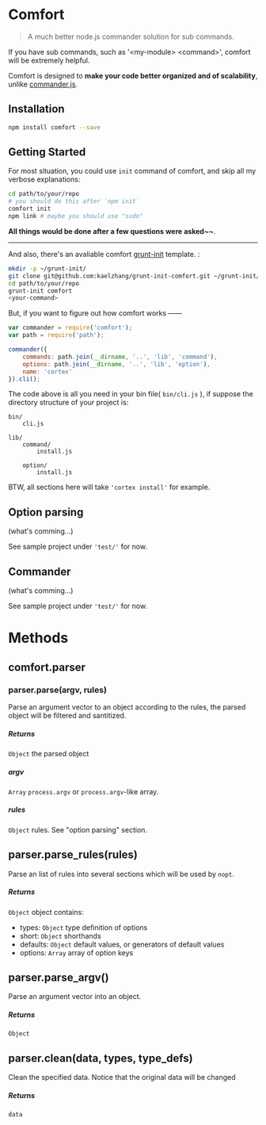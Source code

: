 # Comfort

> A much better node.js commander solution for sub commands.

If you have sub commands, such as '\<my-module\> \<command\>', comfort will be extremely helpful.
 
Comfort is designed to **make your code better organized and of scalability**, unlike [commander.js](https://github.com/visionmedia/commander.js).

## Installation

```bash
npm install comfort --save
```

## Getting Started

For most situation, you could use `init` command of comfort, and skip all my verbose explanations:

```bash	
cd path/to/your/repo
# you should do this after `npm init`
comfort init
npm link # maybe you should use "sudo"
```
	
**All things would be done after a few questions were asked~~**.

****

And also, there's an avaliable comfort [grunt-init](https://github.com/gruntjs/grunt-init) template. :

```bash
mkdir -p ~/grunt-init/
git clone git@github.com:kaelzhang/grunt-init-comfort.git ~/grunt-init/comfort
cd path/to/your/repo
grunt-init comfort
<your-command>
```
	
But, if you want to figure out how comfort works ——

```js
var commander = require('comfort');
var path = require('path');

commander({
	commands: path.join(__dirname, '..', 'lib', 'command'),
	options: path.join(__dirname, '..', 'lib', 'option'),
	name: 'cortex'
}).cli();
```

The code above is all you need in your bin file( `bin/cli.js` ), if suppose the directory structure of your project is:

	bin/
		cli.js
		
	lib/
		command/
			install.js
			
		option/
			install.js
			
BTW, all sections here will take `'cortex install'` for example.
			

## Option parsing

(what's comming...)

See sample project under `'test/'` for now.


## Commander
			
(what's comming...)

See sample project under `'test/'` for now.


# Methods

## comfort.parser

### parser.parse(argv, rules)
Parse an argument vector to an object according to the rules, the parsed object will be filtered and santitized.

##### Returns
`Object` the parsed object

##### argv
`Array` `process.argv` or `process.argv`-like array.

##### rules
`Object` rules. See "option parsing" section.

## parser.parse_rules(rules)

Parse an list of rules into several sections which will be used by `nopt`.

##### Returns

`Object` object contains:

- types: `Object` type definition of options
- short: `Object` shorthands
- defaults: `Object` default values, or generators of default values
- options: `Array` array of option keys

## parser.parse_argv()

Parse an argument vector into an object.

##### Returns
`Object` 

## parser.clean(data, types, type_defs)

Clean the specified data. Notice that the original data will be changed

##### Returns
`data`








